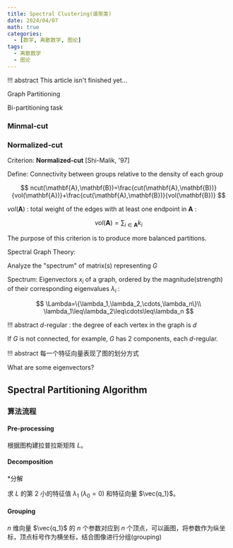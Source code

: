 ```yaml
---
title: Spectral Clustering(谱聚类)
date: 2024/04/07
math: true
categories:
  - [数学, 离散数学, 图论]
tags:
  - 离散数学
  - 图论
---
```


!!! abstract
    This article isn't finished yet...

Graph Partitioning

Bi-partitioning task

### Minmal-cut

### Normalized-cut

Criterion: **Normalized-cut** [Shi-Malik, '97]

Define: Connectivity between groups relative to the density of each group

$$
ncut(\mathbf{A},\mathbf{B})=\frac{cut(\mathbf{A},\mathbf{B})}{vol(\mathbf{A})}+\frac{cut(\mathbf{A},\mathbf{B})}{vol(\mathbf{B})}
$$

$vol(\mathbf{A})$ : total weight of the edges with at least one endpoint in $\mathbf{A}$ :

$$
vol(\mathbf{A})=\sum_{i\in\mathbf{A}}k_i
$$

The purpose of this criterion is to produce more balanced partitions.

Spectral Graph Theory:

Analyze the "spectrum" of matrix(s) representing $G$

Spectrum: Eigenvectors $x_i$ of a graph, ordered by the magnitude(strength) of their corresponding eigenvalues $\lambda_i$ :

$$
\Lambda=\{\lambda_1,\lambda_2,\cdots,\lambda_n\}\\
\lambda_1\leq\lambda_2\leq\cdots\leq\lambda_n
$$

!!! abstract
    $d$-regular : the degree of each vertex in the graph is $d$

If $G$ is not connected, for example, $G$ has 2 components, each $d$-regular.

!!! abstract
    每一个特征向量表现了图的划分方式

What are some eigenvectors?

## Spectral Partitioning Algorithm

### 算法流程

#### Pre-processing

根据图构建拉普拉斯矩阵 $L$。

#### Decomposition

\*分解

求 $L$ 的第 2 小的特征值 $\lambda_1$ ($\lambda_0=0$) 和特征向量 $\vec{q_1}$。

#### Grouping

$n$ 维向量 $\vec{q_1}$ 的 $n$ 个参数对应到 $n$ 个顶点，可以画图，将参数作为纵坐标，顶点标号作为横坐标，结合图像进行分组(grouping)
